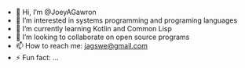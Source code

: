 - 👋 Hi, I’m @JoeyAGawron
- 👀 I’m interested in systems programming and programing languages
- 🌱 I’m currently learning Kotlin and Common Lisp
- 💞️ I’m looking to collaborate on open source programs
- 📫 How to reach me: jagswe@gmail.com
- ⚡ Fun fact: ...

<!---
JoeyAGawron/JoeyAGawron is a ✨ special ✨ repository because its `README.md` (this file) appears on your GitHub profile.
You can click the Preview link to take a look at your changes.
--->
